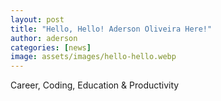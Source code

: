 ```yaml
---
layout: post
title: "Hello, Hello! Aderson Oliveira Here!"
author: aderson
categories: [news]
image: assets/images/hello-hello.webp
---
```


Career, Coding, Education & Productivity
